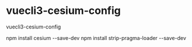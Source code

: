 # vuecli3-cesium-config
vuecli3-cesium-config

npm install cesium --save-dev
npm install strip-pragma-loader --save-dev
